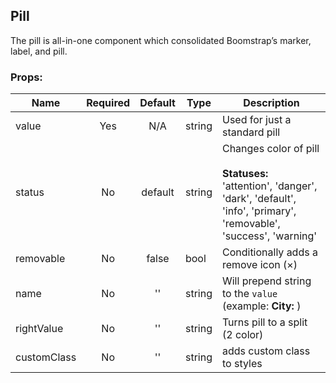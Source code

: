 ## Pill

The pill is all-in-one component which consolidated Boomstrap&rsquo;s marker, label, and pill.

### Props:
| Name            | Required | Default  | Type    | Description                     |
| ----------------| :-------:| :-------:| --------| ------------------------------- |
| value           | Yes      | N/A      | string  | Used for just a standard pill   |
| status          | No       | default  | string  | Changes color of pill<br><br>**Statuses:** 'attention', 'danger', 'dark', 'default', 'info', 'primary', 'removable', 'success', 'warning' |
| removable       | No       | false    | bool    | Conditionally adds a remove icon (&times;) |  
| name            | No       | ''       | string  | Will prepend string to the `value` (example: **City:** ) |
| rightValue      | No       | ''       | string  | Turns pill to a split (2 color) |
| customClass     | No       | ''       | string  | adds custom class to styles |
